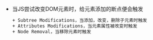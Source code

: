 + 当JS尝试改变DOM元素时，给元素添加的断点便会触发
  ```html
  + Subtree Modifications，当添加，改变，删除子元素时触发
  + Attributes Modifications，当元素属性被改变时触发
  + Node Removal，当移除元素时触发 
  ```
